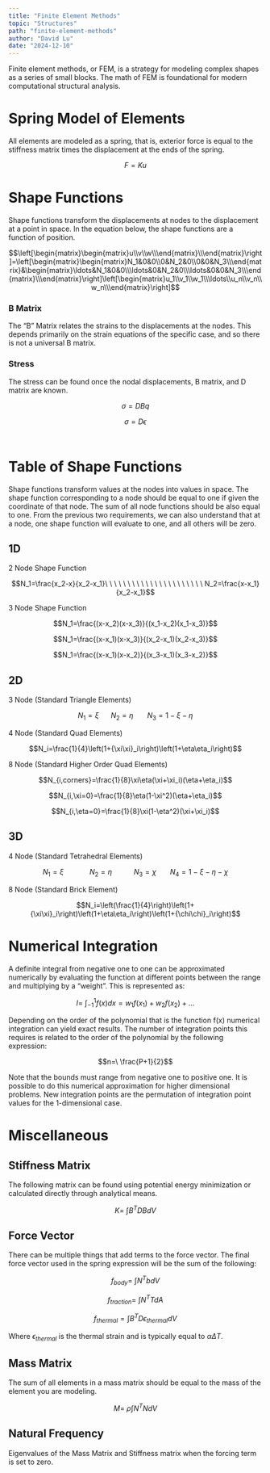 ```yaml
---
title: "Finite Element Methods"
topic: "Structures"
path: "finite-element-methods"
author: "David Lu"
date: "2024-12-10"
---
```


Finite element methods, or FEM, is a strategy for modeling complex shapes as a series of small blocks. The math of FEM is foundational for modern computational structural analysis. 

# Spring Model of Elements

<v-divider></v-divider>

All elements are modeled as a spring, that is, exterior force is equal to the stiffness matrix times the displacement at the ends of the spring. 

$$F=Ku$$

# Shape Functions

<v-divider></v-divider>

Shape functions transform the displacements at nodes to the displacement at a point in space. In the equation below, the shape functions are a function of position. 

$$\left[\begin{matrix}\begin{matrix}u\\v\\w\\\end{matrix}\\\end{matrix}\right]=\left[\begin{matrix}\begin{matrix}N_1&0&0\\0&N_2&0\\0&0&N_3\\\end{matrix}&\begin{matrix}\ldots&N_1&0&0\\\ldots&0&N_2&0\\\ldots&0&0&N_3\\\end{matrix}\\\end{matrix}\right]\left[\begin{matrix}u_1\\v_1\\w_1\\\ldots\\u_n\\v_n\\w_n\\\end{matrix}\right]$$

### B Matrix
The “B” Matrix relates the strains to the displacements at the nodes. This depends primarily on the strain equations of the specific case, and so there is not a universal B matrix. 

### Stress

The stress can be found once the nodal displacements, B matrix, and D matrix are known. 

$$\sigma=DBq$$

$$\sigma=D\epsilon$$
 
# Table of Shape Functions

<v-divider></v-divider>

Shape functions transform values at the nodes into values in space. The shape function corresponding to a node should be equal to one if given the coordinate of that node. The sum of all node functions should be also equal to one. From the previous two requirements, we can also understand that at a node, one shape function will evaluate to one, and all others will be zero.


## 1D	

<v-card variant="tonal" class="mb-5">
    <v-card-text>2 Node Shape Function</v-card-text>
</v-card>
	
$$N_1=\frac{x_2-x}{x_2-x_1}\ \ \ \ \ \ \ \ \ \ \ \ \ \ \ \ \ \ \ \ \ \ N_2=\frac{x-x_1}{x_2-x_1}$$

<v-card variant="tonal" class="mb-5">
    <v-card-text>3 Node Shape Function</v-card-text>
</v-card>
	
$$N_1=\frac{(x-x_2)(x-x_3)}{(x_1-x_2)(x_1-x_3)}$$

$$N_1=\frac{(x-x_1)(x-x_3)}{(x_2-x_1)(x_2-x_3)}$$

$$N_1=\frac{(x-x_1)(x-x_2)}{(x_3-x_1)(x_3-x_2)}$$

## 2D	

<v-card variant="tonal" class="mb-5">
    <v-card-text>3 Node (Standard Triangle Elements)</v-card-text>
</v-card>
	
$$N_1=\xi\ \ \ \ \ \ N_2=\eta\ \ \ {\ \ \ \ N}_3=1-\xi-\eta$$

<v-card variant="tonal" class="mb-5">
    <v-card-text>4 Node (Standard Quad Elements)</v-card-text>
</v-card>
	
$$N_i=\frac{1}{4}\left(1+{\xi\xi}_i\right)\left(1+\eta\eta_i\right)$$


<v-card variant="tonal" class="mb-5">
    <v-card-text>8 Node (Standard Higher Order Quad Elements)</v-card-text>
</v-card>
	
$$N_{i,corners}=\frac{1}{8}\xi\eta(\xi+\xi_i)(\eta+\eta_i)$$

$$N_{i,\xi=0}=\frac{1}{8}\eta(1-\xi^2)(\eta+\eta_i)$$

$$N_{i,\eta=0}=\frac{1}{8}\xi(1-\eta^2)(\xi+\xi_i)$$

## 3D	

<v-card variant="tonal" class="mb-5">
    <v-card-text>4 Node (Standard Tetrahedral Elements)</v-card-text>
</v-card>
	
$$N_1=\xi\ \ \ \ \ \ {\ \ \ \ \ \ \ N}_2=\eta\ \ \ {\ \ \ \ \ \ \ \ N}_3=\chi\ \ \ \ \ \ \ N_4=1-\xi-\eta-\chi$$

<v-card variant="tonal" class="mb-5">
    <v-card-text>8 Node (Standard Brick Element)</v-card-text>
</v-card>
	
$$N_i=\left(\frac{1}{4}\right)\left(1+{\xi\xi}_i\right)\left(1+\eta\eta_i\right)\left(1+{\chi\chi}_i\right)$$


# Numerical Integration

<v-divider></v-divider>

A definite integral from negative one to one can be approximated numerically by evaluating the function at different points between the range and multiplying by a “weight”. This is represented as:

$$I=\ \int_{-1}^{1}f\left(x\right)dx=w_1f\left(x_1\right)+w_2f\left(x_2\right)+\ldots$$

Depending on the order of the polynomial that is the function f(x) numerical integration can yield exact results. The number of integration points this requires is related to the order of the polynomial by the following expression:

$$n=\ \frac{P+1}{2}$$

Note that the bounds must range from negative one to positive one. It is possible to do this numerical approximation for higher dimensional problems. New integration points are the permutation of integration point values for the 1-dimensional case. 

# Miscellaneous

<v-divider></v-divider>

## Stiffness Matrix

The following matrix can be found using potential energy minimization or calculated directly through analytical means.

$$K=\ \int{B^TDBdV}$$

## Force Vector
There can be multiple things that add terms to the force vector. The final force vector used in the spring expression will be the sum of the following:

$$f_{body}=\ \int{N^TbdV}$$

$$f_{traction}=\ \int{N^TTdA}$$

$$f_{thermal}=\int{B^TD}\epsilon_{thermal}dV$$

Where $\epsilon_{thermal}$ is the thermal strain and is typically equal to $αΔT$. 

## Mass Matrix

The sum of all elements in a mass matrix should be equal to the mass of the element you are modeling. 

$$M=\ \rho\int{N^TNdV}$$

## Natural Frequency

Eigenvalues of the Mass Matrix and Stiffness matrix when the forcing term is set to zero.